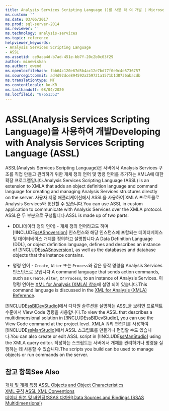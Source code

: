 ```yaml
---
title: Analysis Services Scripting Language ()를 사용 하 여 개발 | Microsoft Docs
ms.custom: ''
ms.date: 03/06/2017
ms.prod: sql-server-2014
ms.reviewer: ''
ms.technology: analysis-services
ms.topic: reference
helpviewer_keywords:
- Analysis Services Scripting Language
- ASSL
ms.assetid: ce9aca4d-b7ad-451e-bb7f-20c2b0c03f29
author: minewiskan
ms.author: owend
ms.openlocfilehash: fbb64c120e67d5b4ac12e7bd77f0e0c4e5736757
ms.sourcegitcommit: ad4d92dce894592a259721a1571b1d8736abacdb
ms.translationtype: MT
ms.contentlocale: ko-KR
ms.lasthandoff: 08/04/2020
ms.locfileid: "87651352"
---
```

# <a name="developing-with-analysis-services-scripting-language-assl"></a><span data-ttu-id="f9eef-102">ASSL(Analysis Services Scripting Language)을 사용하여 개발</span><span class="sxs-lookup"><span data-stu-id="f9eef-102">Developing with Analysis Services Scripting Language (ASSL)</span></span>
  <span data-ttu-id="f9eef-103">ASSL(Analysis Services Scripting Language)은 서버에서 Analysis Services 구조를 직접 만들고 관리하기 위한 개체 정의 언어 및 명령 언어를 추가하는 XMLA에 대한 확장 프로그램입니다.</span><span class="sxs-lookup"><span data-stu-id="f9eef-103">Analysis Services Scripting Language (ASSL) is an extension to XMLA that adds an object definition language and command language for creating and managing Analysis Services structures directly on the server.</span></span> <span data-ttu-id="f9eef-104">사용자 지정 애플리케이션에서 ASSL을 사용하여 XMLA 프로토콜로 Analysis Services와 통신할 수 있습니다.</span><span class="sxs-lookup"><span data-stu-id="f9eef-104">You can use ASSL in custom application to communicate with Analysis Services over the XMLA protocol.</span></span> <span data-ttu-id="f9eef-105">ASSL은 두 부분으로 구성됩니다.</span><span class="sxs-lookup"><span data-stu-id="f9eef-105">ASSL is made up of two parts:</span></span>  
  
-   <span data-ttu-id="f9eef-106">DDL(데이터 정의 언어) - 개체 정의 언어라고도 하며 [!INCLUDE[ssASnoversion](../../../includes/ssasnoversion-md.md)] 인스턴스와 해당 인스턴스에 포함되는 데이터베이스 및 데이터베이스 개체를 정의하고 설명합니다.</span><span class="sxs-lookup"><span data-stu-id="f9eef-106">A Data Definition Language (DDL), or object definition language, defines and describes an instance of [!INCLUDE[ssASnoversion](../../../includes/ssasnoversion-md.md)], as well as the databases and database objects that the instance contains.</span></span>  
  
-   <span data-ttu-id="f9eef-107">명령 언어 - `Create`, `Alter` 또는 `Process`와 같은 동작 명령을 Analysis Services 인스턴스로 보냅니다.</span><span class="sxs-lookup"><span data-stu-id="f9eef-107">A command language that sends action commands, such as `Create`, `Alter`, or `Process`, to an instance of Analysis Services.</span></span> <span data-ttu-id="f9eef-108">이 명령 언어는 [XML for Analysis &#40;XMLA&#41; 참조](https://docs.microsoft.com/bi-reference/xmla/xml-for-analysis-xmla-reference)에 설명 되어 있습니다.</span><span class="sxs-lookup"><span data-stu-id="f9eef-108">This command language is discussed in the [XML for Analysis  &#40;XMLA&#41; Reference](https://docs.microsoft.com/bi-reference/xmla/xml-for-analysis-xmla-reference).</span></span>  
  
 <span data-ttu-id="f9eef-109">[!INCLUDE[ssBIDevStudio](../../../includes/ssbidevstudio-md.md)]에서 다차원 솔루션을 설명하는 ASSL을 보려면 프로젝트 수준에서 View Code 명령을 사용합니다.</span><span class="sxs-lookup"><span data-stu-id="f9eef-109">To view the ASSL that describes a multidimensional solution in [!INCLUDE[ssBIDevStudio](../../../includes/ssbidevstudio-md.md)], you can use the View Code command at the project level.</span></span> <span data-ttu-id="f9eef-110">XMLA 쿼리 편집기를 사용하여 [!INCLUDE[ssManStudio](../../../includes/ssmanstudio-md.md)]에서 ASSL 스크립트를 만들거나 편집할 수도 있습니다.</span><span class="sxs-lookup"><span data-stu-id="f9eef-110">You can also create or edit ASSL script in [!INCLUDE[ssManStudio](../../../includes/ssmanstudio-md.md)] using the XMLA query editor.</span></span> <span data-ttu-id="f9eef-111">작성하는 스크립트는 서버에서 개체를 관리하거나 명령을 실행하는 데 사용할 수 있습니다.</span><span class="sxs-lookup"><span data-stu-id="f9eef-111">The scripts you build can be used to manage objects or run commands on the server.</span></span>  
  
## <a name="see-also"></a><span data-ttu-id="f9eef-112">참고 항목</span><span class="sxs-lookup"><span data-stu-id="f9eef-112">See Also</span></span>  
 <span data-ttu-id="f9eef-113">[개체 및 개체 특징](assl-objects-and-object-characteristics.md) </span><span class="sxs-lookup"><span data-stu-id="f9eef-113">[ASSL Objects and Object Characteristics](assl-objects-and-object-characteristics.md) </span></span>  
 <span data-ttu-id="f9eef-114">[XML 규칙](assl-xml-conventions.md) </span><span class="sxs-lookup"><span data-stu-id="f9eef-114">[ASSL XML Conventions](assl-xml-conventions.md) </span></span>  
 [<span data-ttu-id="f9eef-115">데이터 원본 및 바인딩&#40;SSAS 다차원&#41;</span><span class="sxs-lookup"><span data-stu-id="f9eef-115">Data Sources and Bindings &#40;SSAS Multidimensional&#41;</span></span>](../data-sources-and-bindings-ssas-multidimensional.md)  
  
  
